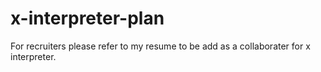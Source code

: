 # x-interpreter-plan
For recruiters please refer to my resume to be add as a collaborater for x interpreter. 
